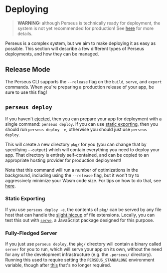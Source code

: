 # Deploying

> **WARNING:** although Perseus is technically ready for deployment, the system is not yet recommended for production! See [here](:reference/what-is-perseus.md#how-stable-is-it) for more details.

Perseus is a complex system, but we aim to make deploying it as easy as possible. This section will describe a few different types of Perseus deployments, and how they can be managed.

## Release Mode

The Perseus CLI supports the `--release` flag on the `build`, `serve`, and `export` commands. When you're preparing a production release of your app, be sure to use this flag!

## `perseus deploy`

If you haven't [ejected](:reference/ejecting), then you can prepare your app for deployment with a single command: `perseus deploy`. If you can use [static exporting](:reference/exporting), then you should run `perseus deploy -e`, otherwise you should just use `perseus deploy`.

This will create a new directory `pkg/` for you (you can change that by specifying `--output`) which will contain everything you need to deploy your app. That directory is entirely self-contained, and can be copied to an appropriate hosting provider for production deployment!

Note that this command will run a number of optimizations in the background, including using the `--release` flag, but it won't try to aggressively minimize your Wasm code size. For tips on how to do that, see [here](:reference/deploying/size).

### Static Exporting

If you use `perseus deploy -e`, the contents of `pkg/` can be served by any file host that can handle the [slight hiccup](:reference/exporting#file-extensions) of file extensions. Locally, you can test this out with [`serve`](https://github.com/vercel/serve), a JavaScript package designed for this purpose.

### Fully-Fledged Server

If you just use `perseus deploy`, the `pkg/` directory will contain a binary called `server` for you to run, which will serve your app on its own, without the need for any of the development infrastructure (e.g. the `.perseus/` directory). Running this used to require setting the `PERSEUS_STANDALONE` environment variable, though after [this](https://github.com/framesurge/perseus/issues/87) that's no longer required.
